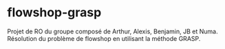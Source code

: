 # flowshop-grasp
Projet de RO du groupe composé de Arthur, Alexis, Benjamin, JB et Numa. Résolution du problème de flowshop en utilisant la méthode GRASP.
